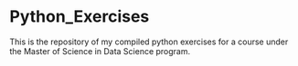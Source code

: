 # Python_Exercises

This is the repository of my compiled python exercises for a course under
the Master of Science in Data Science program.
